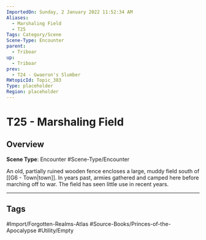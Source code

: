 ```yaml
---
ImportedOn: Sunday, 2 January 2022 11:52:34 AM
Aliases:
  - Marshaling Field
  - T25
Tags: Category/Scene
Scene-Type: Encounter
parent:
  - Triboar
up:
  - Triboar
prev:
  - T24 - Gwaeron's Slumber
RWtopicId: Topic_383
Type: placeholder
Region: placeholder
---
```

# T25 - Marshaling Field
## Overview
**Scene Type**: Encounter
#Scene-Type/Encounter

An old, partially ruined wooden fence encloses a large, muddy field south of [[G6 - Town|town]]. In years past, armies gathered and camped here before marching off to war. The field has seen little use in recent years.


---
## Tags
#Import/Forgotten-Realms-Atlas #Source-Books/Princes-of-the-Apocalypse #Utility/Empty

